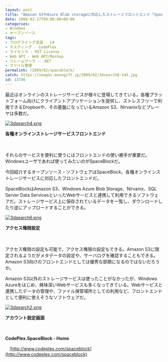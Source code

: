 ```yaml
---
layout: post
title: "Amazon S3やAzure Blob storageに対応したストレージフロントエンド「SpaceBlock」"
date: 2009-02-27T09:00:00+09:00
categories:
- Windows
- オープンソース
tags: 
- プログラミング言語 - C#
- ホスティング - CodePlex
- ライセンス - MIT License
- Web API - Web API/Mashup
- フレームワーク - .NET
- ファイル管理
permalink: /2009/02/spaceblock/
catch: https://images.moongift.jp/2009/02/3dsearch6-tm3.jpg
id: 13746
---
```

最近はオンラインのストレージサービスが様々に登場してきている。各種プラットフォーム向けにクライアントアプリケーションを提供し、ストレスフリーで利用できるDropboxや、その基盤になっているAmazon S3、Nirvanixなどプレーヤは多数だ。

  

[![3dsearch4.png](https://images.moongift.jp/2009/02/3dsearch4-tm3.jpg)](https://images.moongift.jp/2009/02/3dsearch43.png)  
  
**各種オンラインストレージサービスフロントエンド**

  

　

  

それらのサービスを便利に使うにはフロントエンドの使い勝手が重要だ。Windowsユーザであれば使ってみたいのがSpaceBlockだ。

  

今回紹介するオープンソース・ソフトウェアはSpaceBlock、各種オンラインストレージサービスに対応したフロントエンドだ。

  
<!--more-->

SpaceBlockはAmazon S3、Windows Azure Blob Storage、Nirvanix、SQL Server Data ServicesといったWebサービスと連携して利用できるソフトウェアだ。ストレージサービス上に保存されているデータを一覧し、ダウンロードしたり逆にアップロードすることができる。

  

[![3dsearch6.png](https://images.moongift.jp/2009/02/3dsearch6-tm3.jpg)](https://images.moongift.jp/2009/02/3dsearch63.png)  
  
**アクセス権限設定**

  

　

  

アクセス権限の設定も可能で、アクセス権限の設定もできる。Amazon S3に限定されるようだがメタデータの設定や、サーバログを確認することもできる。Amazon S3向けのフロントエンドとしては優秀な部類になるのではないだろうか。

  

Amazon S3以外のストレージサービスは使ったことがなかったが、Windows Azureをはじめ、興味深いWebサービスも多くなってきている。Webサービスと連携したデータの管理や、ファイル保管場所としての利用など、フロントエンドとして便利に使えそうなソフトウェアだ。

  

[![3dsearch2.png](https://images.moongift.jp/2009/02/3dsearch2-tm.jpg)](https://images.moongift.jp/2009/02/3dsearch2.png)  
  
**アカウント設定画面**

  

　

  

**CodePlex.SpaceBlock - Home**  
  
　[http://www.codeplex.com/spaceblock](http://www.codeplex.com/spaceblock)

  
